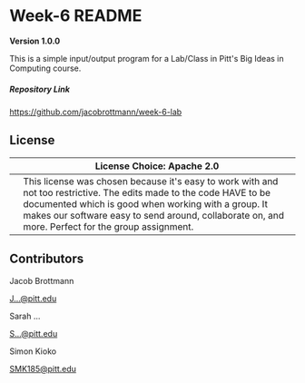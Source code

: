 # Week-6 README

**Version 1.0.0**

This is a simple input/output program for a Lab/Class in Pitt's Big Ideas in Computing course.



##### Repository Link

https://github.com/jacobrottmann/week-6-lab



## License 

|      | License Choice: Apache 2.0                                   |
| ---- | ------------------------------------------------------------ |
|      | This license was chosen because it's easy to work with and not too restrictive. The edits made to the code HAVE to be documented which is good when working with a group. It makes our software easy to send around, collaborate on, and more. Perfect for the group assignment. |



## Contributors 

Jacob Brottmann

J...@pitt.edu 

Sarah ...

S...@pitt.edu

Simon Kioko 

SMK185@pitt.edu

